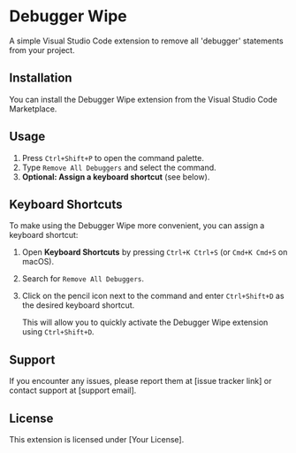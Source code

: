 # Debugger Wipe

A simple Visual Studio Code extension to remove all 'debugger' statements from your project.

## Installation

You can install the Debugger Wipe extension from the Visual Studio Code Marketplace.

## Usage

1. Press `Ctrl+Shift+P` to open the command palette.
2. Type `Remove All Debuggers` and select the command.
3. **Optional: Assign a keyboard shortcut** (see below).

## Keyboard Shortcuts

To make using the Debugger Wipe more convenient, you can assign a keyboard shortcut:

1. Open **Keyboard Shortcuts** by pressing `Ctrl+K Ctrl+S` (or `Cmd+K Cmd+S` on macOS).
2. Search for `Remove All Debuggers`.
3. Click on the pencil icon next to the command and enter `Ctrl+Shift+D` as the desired keyboard shortcut.

   This will allow you to quickly activate the Debugger Wipe extension using `Ctrl+Shift+D`.

## Support

If you encounter any issues, please report them at [issue tracker link] or contact support at [support email].

## License

This extension is licensed under [Your License].
